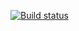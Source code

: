 [![Build status](https://ci.appveyor.com/api/projects/status/956f8w6nj4ivwox1?svg=true)](https://ci.appveyor.com/project/MaryChill/unit-test)
